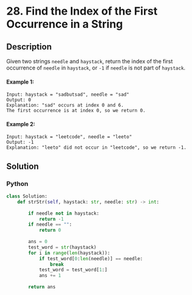 # 28. Find the Index of the First Occurrence in a String

## Description
Given two strings `needle` and `haystack`, return the index of the first occurrence of `needle` in `haystack`, or `-1` if `needle` is not part of `haystack`.

#### Example 1:
```
Input: haystack = "sadbutsad", needle = "sad"
Output: 0
Explanation: "sad" occurs at index 0 and 6.
The first occurrence is at index 0, so we return 0.
```

#### Example 2:
```
Input: haystack = "leetcode", needle = "leeto"
Output: -1
Explanation: "leeto" did not occur in "leetcode", so we return -1.
```


## Solution

### Python
```python
class Solution:
    def strStr(self, haystack: str, needle: str) -> int:
        
        if needle not in haystack:
            return -1
        if needle == "":
            return 0
        
        ans = 0
        test_word = str(haystack)
        for i in range(len(haystack)):
            if test_word[0:len(needle)] == needle:
                break
            test_word = test_word[1:]
            ans += 1
        
        return ans
```